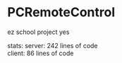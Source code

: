 # PCRemoteControl
ez school project yes

stats:
server: 242 lines of code  
client: 86 lines of code
